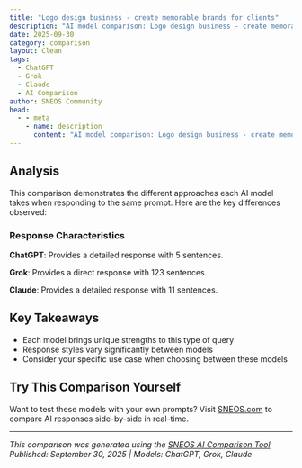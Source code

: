 ```yaml
---
title: "Logo design business - create memorable brands for clients"
description: "AI model comparison: Logo design business - create memorable brands for clients..."
date: 2025-09-30
category: comparison
layout: Clean
tags:
  - ChatGPT
  - Grok
  - Claude
  - AI Comparison
author: SNEOS Community
head:
  - - meta
    - name: description
      content: "AI model comparison: Logo design business - create memorable brands for clients..."
---
```


<ChatComparison
  title="Logo design business - create memorable brands for clients"
  prompt="Logo design business - create memorable brands for clients"
  :responses='{
    "ChatGPT": "Sure! Here\u2019s a concise and professional business description and tagline for your logo design business:\n\n---\n\n**Business Name:** MemoraLogo Design\n\n**Tagline:** Creating Memorable Brands That Last\n\n**Description:**  \nAt MemoraLogo Design, we specialize in crafting unique and impactful logos that capture the essence of your brand. Our creative process blends innovative design with strategic thinking to deliver memorable brand identities that resonate with your audience and set you apart from the competition. Whether you\u2019re a startup or an established business, we help you tell your story through a logo that truly represents who you are.\n\n---\n\nWould you like help with a business plan, website content, or social media posts for your logo design business?",
    "Grok": "Starting a logo design business focused on creating memorable brands for clients is an exciting venture in the creative industry. Logos are the cornerstone of a brand\u2019s identity, so your role will be pivotal in helping businesses establish a strong visual presence. Below is a comprehensive guide to launching and growing your logo design business:\n\n---\n\n### **1. Define Your Business Vision and Niche**\nBefore diving in, clarify your business goals and target market. Specializing in a niche can set you apart in a competitive market.\n\n- **Identify Your Unique Selling Proposition (USP):** What makes your design approach unique? Do you focus on minimalist designs, hand-drawn logos, or industry-specific branding (e.g., tech startups, restaurants, fashion)?\n- **Target Audience:** Decide who your ideal clients are (small businesses, startups, large corporations, or specific industries like healthcare or retail).\n- **Mission Statement:** Craft a mission that reflects your commitment to creating memorable, impactful brands (e.g., \u201CWe design logos that tell your story and leave a lasting impression.\u201D).\n\n---\n\n### **2. Build Your Skills and Portfolio**\nYour design skills and portfolio are the foundation of your business. If you\u2019re not already a seasoned designer, invest time in learning and refining your craft.\n\n- **Master Design Tools:** Become proficient in industry-standard software like Adobe Illustrator, Photoshop, or alternatives like Affinity Designer or Canva Pro (for simpler projects).\n- **Learn Branding Principles:** Understand color theory, typography, and the psychology of design to create logos that resonate emotionally and culturally with audiences.\n- **Create a Portfolio:** Design sample logos for fictional or real brands to showcase your creativity and versatility. Include 5-10 strong pieces that demonstrate different styles and industries.\n  - **Tip:** If you don\u2019t have client work yet, offer free or discounted designs to local businesses or nonprofits to build your portfolio.\n- **Stay Updated:** Follow design trends (e.g., minimalism, retro aesthetics) but focus on timeless designs that won\u2019t quickly become outdated.\n\n---\n\n### **3. Set Up Your Business Legally and Professionally**\nEstablishing a formal business structure builds credibility and protects you legally.\n\n- **Choose a Business Name:** Pick a name that reflects creativity and branding expertise (e.g., \u201CBrandMark Studio\u201D or \u201CIconic Designs\u201D).\n- **Register Your Business:** Depending on your location, register as a sole proprietor, LLC, or corporation to ensure legal compliance and tax benefits.\n- **Get Necessary Permits/Licenses:** Check local regulations for any specific requirements for creative businesses.\n- **Set Up a Business Bank Account:** Separate personal and business finances for easier bookkeeping and tax filing.\n- **Purchase Insurance:** Consider general liability insurance or professional liability insurance to protect against potential lawsuits (e.g., copyright disputes).\n- **Trademark Your Own Logo:** Protect your business identity by trademarking your logo and brand name if possible.\n\n---\n\n### **4. Develop Your Brand Identity**\nAs a branding expert, your own business must have a strong, memorable identity.\n\n- **Design Your Logo:** Create a professional logo for your business that reflects your design philosophy and attracts your target clients.\n- **Build a Website:** Develop a clean, user-friendly website showcasing your portfolio, services, testimonials, and contact information.\n  - Use platforms like Squarespace, Wix, or WordPress for an affordable, professional look.\n  - Include a blog to share design tips or case studies, which can boost SEO and establish authority.\n- **Create Marketing Materials:** Design business cards, social media templates, and email signatures that align with your brand.\n\n---\n\n### **5. Define Your Services and Pricing**\nOffer clear services and pricing structures to avoid confusion with clients.\n\n- **Core Services:**\n  - Logo Design (basic, premium, or custom packages)\n  - Brand Identity Packages (logo, business cards, letterheads, social media graphics, etc.)\n  - Logo Redesign or Refresh\n  - Additional Services (e.g., website banners, packaging design)\n- **Pricing Models:**\n  - **Flat Rate:** Charge a set fee per project (e.g., $300 for a basic logo, $1,000 for a full brand package).\n  - **Hourly Rate:** Charge based on time spent (e.g., $50\u2013$100/hour), though this is less common for logo design.\n  - **Tiered Packages:** Offer different levels (e.g., Basic: $200 for 2 concepts; Premium: $500 for 5 concepts \u002B revisions).\n  - Research competitors to set competitive yet profitable rates. Consider your experience level and local market.\n- **Deliverables:** Specify what clients receive (e.g., logo files in vector format, PNG, JPG, style guide with fonts and color codes).\n- **Revisions Policy:** Set limits on free revisions (e.g., 2\u20133 rounds) to avoid scope creep.\n\n---\n\n### **6. Market Your Logo Design Business**\nAttract clients by showcasing your expertise and building visibility.\n\n- **Social Media Presence:** Use platforms like Instagram, Behance, and Dribbble to share your work and engage with potential clients.\n  - Post behind-the-scenes content, design tips, or client success stories.\n- **Networking:** Attend local business events, join chambers of commerce, or connect with entrepreneurs on LinkedIn.\n- **Freelance Platforms:** Create profiles on Upwork, Fiverr, or 99designs to land initial clients and build reviews.\n- **Referrals and Word of Mouth:** Offer incentives for clients to refer you (e.g., a discount on their next project).\n- **Collaborate with Other Creatives:** Partner with web developers, marketers, or photographers who can refer clients needing branding.\n- **Email Marketing:** Build a mailing list to send newsletters with portfolio updates, promotions, or design tips.\n- **Paid Ads:** Experiment with Google Ads or social media ads targeting small businesses or startups in need of branding.\n\n---\n\n### **7. Streamline Your Workflow**\nAn efficient process ensures client satisfaction and helps you manage multiple projects.\n\n- **Client Discovery:** Use a creative brief or questionnaire to understand the client\u2019s vision, target audience, values, and competitors.\n- **Design Process:**\n  1. Research the client\u2019s industry and competitors.\n  2. Sketch initial concepts (digitally or on paper).\n  3. Present 2\u20135 logo options with explanations of design choices.\n  4. Incorporate feedback and refine the chosen design.\n  5. Deliver final files in multiple formats (e.g., AI, EPS, PNG, JPG).\n- **Use Tools for Efficiency:**\n  - Project Management: Trello, Asana, or Monday.com to track deadlines.\n  - File Sharing: Google Drive or Dropbox for delivering files.\n  - Invoicing: QuickBooks, FreshBooks, or Wave for billing and payments.\n- **Contracts and Agreements:** Use a contract template (available on sites like LegalZoom or Rocket Lawyer) to outline project scope, payment terms, ownership rights, and deadlines.\n\n---\n\n### **8. Focus on Client Relationships**\nBuilding trust and delivering value will lead to repeat business and referrals.\n\n- **Communicate Clearly:** Keep clients updated on progress and respond promptly to inquiries.\n- **Underpromise, Overdeliver:** Exceed expectations by adding small bonuses (e.g., a free social media graphic with a logo package).\n- **Ask for Feedback:** Request testimonials or reviews after completing projects to build social proof for your website and marketing.\n- **Educate Clients:** Help clients understand the value of a well-designed logo and how it impacts their brand perception.\n\n---\n\n### **9. Scale Your Business**\nOnce you\u2019ve established a client base, consider ways to grow.\n\n- **Hire Freelancers or Employees:** Outsource tasks like research or initial sketches to focus on high-level design and client management.\n- **Expand Services:** Offer complementary services like full branding, website design, or social media content creation.\n- **Create Passive Income:** Sell logo templates or design assets on platforms like Creative Market or Etsy.\n- **Target Larger Clients:** Pitch to bigger companies or agencies as your portfolio and reputation grow.\n\n---\n\n### **10. Stay Inspired and Keep Learning**\nThe design industry evolves quickly, so staying current is key to remaining competitive.\n\n- **Follow Design Communities:** Join forums like Reddit\u2019s r/graphic_design or follow influential designers on social media.\n- **Take Courses:** Platforms like Skillshare, Coursera, or Udemy offer affordable classes on advanced design techniques or branding strategies.\n- **Experiment:** Dedicate time to personal projects to explore new styles and keep your creativity sharp.\n\n---\n\n### **Sample Business Tagline Ideas**\n- \u201CCrafting Logos That Last a Lifetime.\u201D\n- \u201CYour Brand, Unforgettably Designed.\u201D\n- \u201CTurning Ideas Into Iconic Identities.\u201D\n\n---\n\nBy focusing on creativity, professionalism, and client satisfaction, your logo design business can become a go-to resource for businesses looking to create memorable brands. Start small, build a strong portfolio, and leverage marketing to grow your reputation over time. If you have specific questions or need help with a particular aspect (like pricing or marketing strategies), feel free to ask!",
    "Claude": "# Logo Design Business: Creating Memorable Brands\n\n## Business Overview\nA logo design business specializing in creating distinctive, memorable brand identities for businesses of all sizes - from startups to established companies looking to rebrand.\n\n## Services Offered\n\n### Core Logo Design Services\n- **Brand Identity Packages**: Logo \u002B color palette \u002B typography \u002B brand guidelines\n- **Logo-only Projects**: Focused logo creation with basic variations\n- **Rebranding Services**: Complete visual identity overhauls\n- **Industry-Specific Designs**: Specialized logos for specific sectors\n\n### Additional Services\n- Business card design\n- Letterhead and stationery\n- Social media branding kits\n- Website header designs\n- Brand style guides\n- Trademark research assistance\n\n## Target Markets\n\n### Primary Clients\n- **Startups \u0026 Entrepreneurs**: Need initial brand identity\n- **Small-Medium Businesses**: Professional image upgrade\n- **Nonprofits**: Affordable, impactful branding\n- **Personal Brands**: Coaches, consultants, freelancers\n\n### Profitable Niches\n- Medical/Healthcare practices\n- Real estate agents\n- Restaurants and food businesses\n- Tech companies\n- Professional services (law, accounting, consulting)\n\n## Pricing Structure\n\n### Package Tiers\n**Basic Package ($300-500)**\n- 3 initial concepts\n- 2 revision rounds\n- Final files in standard formats\n\n**Professional Package ($700-1,200)**\n- 5 initial concepts\n- Unlimited revisions\n- Complete file package\n- Basic brand guidelines\n\n**Premium Package ($1,500-3,000)**\n- Comprehensive brand identity\n- Market research\n- Multiple logo variations\n- Detailed brand guidelines\n- Business card design included\n\n## Getting Started\n\n### Essential Skills \u0026 Tools\n**Design Skills:**\n- Typography fundamentals\n- Color theory\n- Brand strategy basics\n- Vector illustration\n\n**Software:**\n- Adobe Illustrator (primary)\n- Adobe Photoshop\n- Figma or Sketch (alternative)\n\n### Building Your Portfolio\n1. Create 10-15 diverse logo samples\n2. Include various industries and styles\n3. Show before/after rebranding examples\n4. Document your design process\n\n## Marketing Strategies\n\n### Online Presence\n- **Professional Website**: Showcase portfolio and process\n- **Social Media**: Instagram, LinkedIn, Behance\n- **Content Marketing**: Design tips, case studies, process videos\n- **SEO**: Target local \u0022logo design\u0022 keywords\n\n### Client Acquisition\n- **Networking**: Local business groups, chambers of commerce\n- **Referral Program**: Incentivize client referrals\n- **Cold Outreach**: Target businesses with outdated branding\n- **Freelance Platforms**: Upwork, 99designs, Fiverr (starting out)\n\n## Operational Considerations\n\n### Client Process\n1. **Discovery Call**: Understand brand, audience, goals\n2. **Proposal \u0026 Contract**: Clear scope and expectations\n3. **Research Phase**: Competitor analysis, inspiration\n4. **Concept Development**: Initial design directions\n5. **Refinement**: Client feedback and revisions\n6. **Delivery**: Final files and brand guidelines\n\n### File Management\n- Organize projects systematically\n- Provide multiple file formats (AI, EPS, PNG, JPG, SVG)\n- Include various sizes and orientations\n- Create backup systems\n\n## Revenue Projections\n\n### Monthly Targets (Year 1)\n- **Month 1-3**: 2-3 projects = $1,000-2,000/month\n- **Month 4-8**: 5-7 projects = $3,000-5,000/month\n- **Month 9-12**: 8-12 projects = $5,000-8,000/month\n\n### Growth Strategies\n- Raise prices as portfolio strengthens\n- Develop passive income (templates, courses)\n- Add complementary services\n- Build a team for larger projects\n\n## Success Tips\n\n### Design Excellence\n- Stay current with design trends\n- Develop your unique style\n- Focus on timeless over trendy\n- Ensure scalability and versatility\n\n### Business Development\n- Always exceed expectations\n- Maintain clear communication\n- Build long-term client relationships\n- Continuously improve your process\n\n### Professional Growth\n- Join design communities\n- Attend industry conferences\n- Take advanced courses\n- Study successful brands\n\n## Common Challenges \u0026 Solutions\n\n**Challenge**: Clients requesting unlimited revisions\n**Solution**: Set clear revision limits in contracts\n\n**Challenge**: Competing on price alone\n**Solution**:"
  }'
  published-date="17:26"
/>

## Analysis

This comparison demonstrates the different approaches each AI model takes when responding to the same prompt. Here are the key differences observed:

### Response Characteristics

**ChatGPT**: Provides a detailed response with 5 sentences. 

**Grok**: Provides a direct response with 123 sentences. 

**Claude**: Provides a detailed response with 11 sentences. 

## Key Takeaways

- Each model brings unique strengths to this type of query
- Response styles vary significantly between models
- Consider your specific use case when choosing between these models

## Try This Comparison Yourself

Want to test these models with your own prompts? Visit [SNEOS.com](https://sneos.com) to compare AI responses side-by-side in real-time.

---

*This comparison was generated using the [SNEOS AI Comparison Tool](https://sneos.com)*
*Published: September 30, 2025 | Models: ChatGPT, Grok, Claude*
